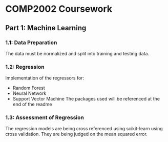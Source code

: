 # COMP2002 Coursework
 
## Part 1: Machine Learning

### 1.1: Data Preparation
The data must be normalized and split into training and testing data.

### 1.2: Regression
Implementation of the regressors for:
 - Random Forest
 - Neural Network
 - Support Vector Machine
 The packages used will be referenced at the end of the readme
 
 ### 1.3: Assessment of Regression
 The regression models are being cross referenced using scikit-learn using cross validation. They are being judged on the mean squared error.
